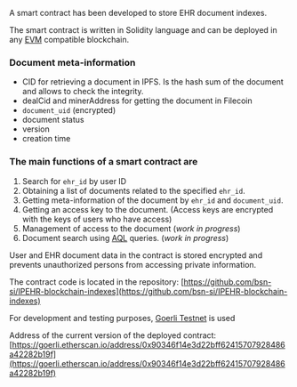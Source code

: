 A smart contract has been developed to store EHR document indexes.

The smart contract is written in Solidity language and can be deployed in any [EVM](https://ethereum.org/en/developers/docs/evm/) compatible blockchain.

### Document meta-information
- CID for retrieving a document in IPFS. Is the hash sum of the document and allows to check the integrity.
- dealCid and minerAddress for getting the document in Filecoin
- `document_uid` (encrypted)
- document status
- version
- creation time

### The main functions of a smart contract are

1. Search for `ehr_id` by user ID
2. Obtaining a list of documents related to the specified `ehr_id`.
3. Getting meta-information of the document by `ehr_id` and `document_uid`.
4. Getting an access key to the document. (Access keys are encrypted with the keys of users who have access)
5. Management of access to the document (*work in progress*)
6. Document search using [AQL](https://specifications.openehr.org/releases/QUERY/latest/AQL.html) queries. (*work in progress*)

User and EHR document data in the contract is stored encrypted and prevents unauthorized persons from accessing private information.

The contract code is located in the repository: [https://github.com/bsn-si/IPEHR-blockchain-indexes](https://github.com/bsn-si/IPEHR-blockchain-indexes)

For development and testing purposes, [Goerli Testnet](https://goerli.net/) is used

Address of the current version of the deployed contract: [https://goerli.etherscan.io/address/0x90346f14e3d22bff62415707928486a42282b19f](https://goerli.etherscan.io/address/0x90346f14e3d22bff62415707928486a42282b19f)
